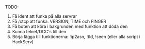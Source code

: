 TODO:

1. Få ident att funka på alla servrar
2. Få /ctcp att funka. VERSION, TIME och FINGER
3. Få boten att köra i bakgrunden med funktion att döda den
4. Kunna telnet/DCC's till den
5. Börja lägga till funktionerna: !ip2asn, !tld, !seen (eller alla script i HackServ) 

